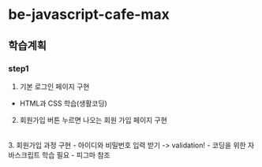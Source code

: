 # be-javascript-cafe-max

## 학습계획 
### step1
1. 기본 로그인 페이지 구현
- HTML과 CSS 학습(생활코딩)
2. 회원가입 버튼 누르면 나오는 회원 가입 페이지 구현
<br>
3. 회원가입 과정 구현
- 아이디와 비밀번호 입력 받기 -> validation! 
- 코딩을 위한 자바스크립트 학습 필요
- 피그마 참조
